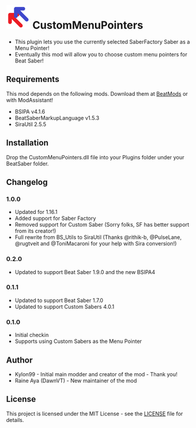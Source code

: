 # ![IMG](CustomMenuPointers/Resources/CustomMenuPointers64.png) CustomMenuPointers

* This plugin lets you use the currently selected SaberFactory Saber as a Menu Pointer!
* Eventually this mod will allow you to choose custom menu pointers for Beat Saber!

## Requirements
This mod depends on the following mods.  Download them at [BeatMods](https://beatmods.com) or with ModAssistant!

* BSIPA v4.1.6
* BeatSaberMarkupLanguage v1.5.3
* SiraUtil 2.5.5

## Installation

Drop the CustomMenuPointers.dll file into your Plugins folder under your BeatSaber folder.

## Changelog

### 1.0.0
* Updated for 1.16.1
* Added support for Saber Factory
* Removed support for Custom Saber (Sorry folks, SF has better support from its creator!)
* Full rewrite from BS_Utils to SiraUtil (Thanks @rithik-b, @PulseLane, @rugtveit and @ToniMacaroni for your help with Sira conversion!)

### 0.2.0
* Updated to support Beat Saber 1.9.0 and the new BSIPA4

### 0.1.1
* Updated to support Beat Saber 1.7.0
* Updated to support Custom Sabers 4.0.1

### 0.1.0
* Initial checkin
* Supports using Custom Sabers as the Menu Pointer

## Author
* Kylon99 - Initial main modder and creator of the mod - Thank you!
* Raine Aya (DawnVT) - New maintainer of the mod

## License
This project is licensed under the MIT License - see the [LICENSE](LICENSE) file for details.
